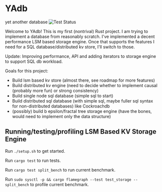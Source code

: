# YAdb
yet another database ![Test Status](https://github.com/iJustErikk/yadb/actions/workflows/cargo-test.yml/badge.svg)

Welcome to YAdb! This is my first (nontrival) Rust project. I am trying to implement a database from reasonably scratch. I've implemented a decent performance LSM based storage engine. Once that supports the features I need for a SQL database/distributed kv store, I'll switch to those. 

Update: Improving performance, API and adding iterators to storage engine to support SQL db workload.

Goals for this project: 
- Build lsm based kv store (almost there, see roadmap for more features)
- Build distributed kv engine (need to decide whether to implement causal (probably more fun) or strong consistency)
- Build single node sql database (simple sql to start)
- Build distributed sql database (with simple sql, maybe fuller sql syntax for non-distributed databases) like Cockroachdb
- (possibly) build b epsilon/fractal tree storage engine (have the bones, would need to implement only the data structure)

## Running/testing/profiling LSM Based KV Storage Engine

Run `./setup.sh` to get started.

Run `cargo test` to run tests.

Run `cargo test split_bench` to run current benchmark.

Run `sudo sysctl -p && cargo flamegraph --test test_storage -- split_bench` to profile current benchmark.